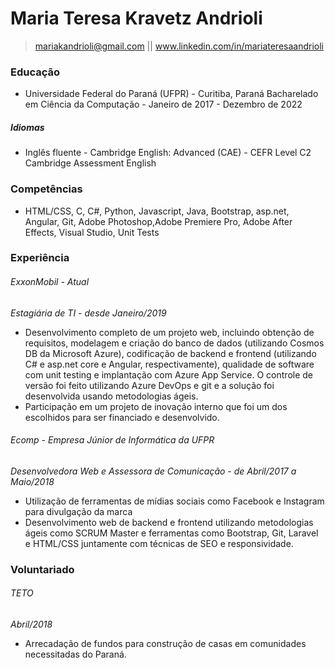 # Maria Teresa Kravetz Andrioli

> mariakandrioli@gmail.com || www.linkedin.com/in/mariateresaandrioli

### Educação
- Universidade Federal do Paraná (UFPR) - Curitiba, Paraná
Bacharelado em Ciência da Computação - Janeiro de 2017 - Dezembro de 2022

##### Idiomas
- Inglês fluente - Cambridge English: Advanced (CAE) - CEFR Level C2
Cambridge Assessment English

### Competências
- HTML/CSS, C, C#, Python, Javascript, Java, Bootstrap, asp.net, Angular, Git, Adobe Photoshop,Adobe Premiere Pro, Adobe After Effects, Visual Studio, Unit Tests

### Experiência
###### ExxonMobil - Atual
*Estagiária de TI - desde Janeiro/2019*
- Desenvolvimento completo de um projeto web, incluindo obtenção de requisitos,
modelagem e criação do banco de dados (utilizando Cosmos DB da Microsoft
Azure), codificação de backend e frontend (utilizando C# e asp.net core e Angular,
respectivamente), qualidade de software com unit testing e implantação com Azure
App Service. O controle de versão foi feito utilizando Azure DevOps e git e a solução
foi desenvolvida usando metodologias ágeis.
- Participação em um projeto de inovação interno que foi um dos escolhidos para ser
financiado e desenvolvido.

###### Ecomp - Empresa Júnior de Informática da UFPR
*Desenvolvedora Web e Assessora de Comunicação - de Abril/2017 a Maio/2018*
- Utilização de ferramentas de mídias sociais como Facebook e Instagram para
divulgação da marca
- Desenvolvimento web de backend e frontend utilizando metodologias ágeis como
SCRUM Master e ferramentas como Bootstrap, Git, Laravel e HTML/CSS juntamente
com técnicas de SEO e responsividade.

### Voluntariado
###### TETO
*Abril/2018*
- Arrecadação de fundos para construção de casas em comunidades necessitadas do
Paraná.